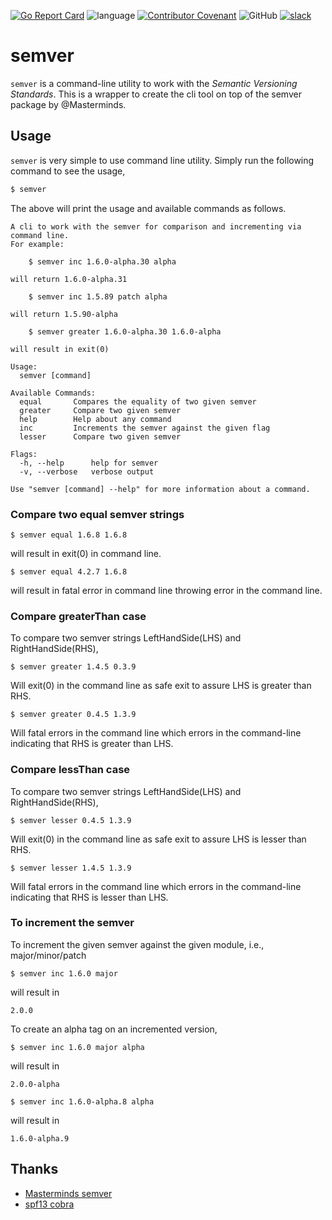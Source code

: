 [![Go Report Card](https://goreportcard.com/badge/github.com/gkarthiks/semver)](https://goreportcard.com/report/github.com/gkarthiks/semver)
![language](https://img.shields.io/badge/Language-go-blue.svg)
[![Contributor Covenant](https://img.shields.io/badge/Contributor%20Covenant-v2.0%20adopted-ff69b4.svg)](code_of_conduct.md)
![GitHub](https://img.shields.io/github/license/gkarthiks/semver)
[![slack](https://img.shields.io/badge/chat%20on%20slack-semver--cli-blueviolet)](https://container-bb.slack.com/archives/C01F52SBTED)
# semver

`semver` is a command-line utility to work with the *Semantic Versioning Standards*. This is a wrapper to create the cli tool on top of the semver package by @Masterminds.

## Usage

`semver` is very simple to use command line utility. Simply run the following command to see the usage,

```bash
$ semver
``` 

The above will print the usage and available commands as follows.
```shell script
A cli to work with the semver for comparison and incrementing via command line.
For example:

	$ semver inc 1.6.0-alpha.30 alpha

will return 1.6.0-alpha.31

	$ semver inc 1.5.89 patch alpha

will return 1.5.90-alpha

	$ semver greater 1.6.0-alpha.30 1.6.0-alpha

will result in exit(0)

Usage:
  semver [command]

Available Commands:
  equal       Compares the equality of two given semver
  greater     Compare two given semver
  help        Help about any command
  inc         Increments the semver against the given flag
  lesser      Compare two given semver

Flags:
  -h, --help      help for semver
  -v, --verbose   verbose output

Use "semver [command] --help" for more information about a command.
```

### Compare two equal semver strings

```shell script
$ semver equal 1.6.8 1.6.8
```

will result in exit(0) in command line.


```shell script
$ semver equal 4.2.7 1.6.8
```

will result in fatal error in command line throwing error in the command line.

### Compare greaterThan case

To compare two semver strings LeftHandSide(LHS) and RightHandSide(RHS),

```shell script
$ semver greater 1.4.5 0.3.9
```
Will exit(0) in the command line as safe exit to assure LHS is greater than RHS.
 
 ```shell script
 $ semver greater 0.4.5 1.3.9
 ```
Will fatal errors in the command line which errors in the command-line indicating that RHS is greater than LHS.

### Compare lessThan case

To compare two semver strings LeftHandSide(LHS) and RightHandSide(RHS),

```shell script
$ semver lesser 0.4.5 1.3.9
```
Will exit(0) in the command line as safe exit to assure LHS is lesser than RHS.
 
 ```shell script
 $ semver lesser 1.4.5 1.3.9
 ```
Will fatal errors in the command line which errors in the command-line indicating that RHS is lesser than LHS.

### To increment the semver

To increment the given semver against the given module, i.e., major/minor/patch

```shell script
$ semver inc 1.6.0 major 
```

will result in 
```shell script
2.0.0
```

To create an alpha tag on an incremented version, 

```shell script
$ semver inc 1.6.0 major alpha
```

will result in 

```shell script
2.0.0-alpha
``` 

```shell script
$ semver inc 1.6.0-alpha.8 alpha
```

will result in 

```shell script
1.6.0-alpha.9
``` 

## Thanks
- [Masterminds semver](https://github.com/Masterminds/semver)
- [spf13 cobra](https://github.com/spf13/cobra)
